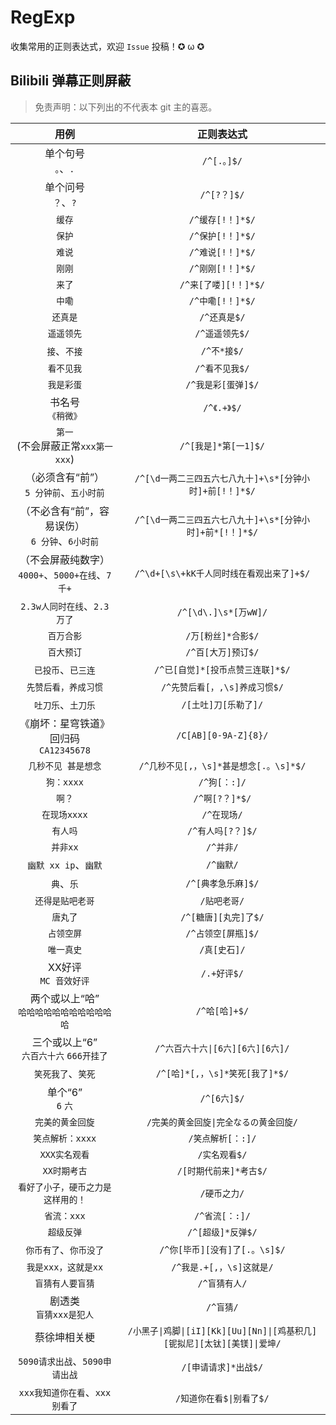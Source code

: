 # RegExp

收集常用的正则表达式，欢迎 `Issue` 投稿！✪ ω ✪

## Bilibili 弹幕正则屏蔽

> 免责声明：以下列出的不代表本 git 主的喜恶。  

|  用例  | 正则表达式 |
| :-----: | :-----: |
| 单个句号<br>`。`、`.` | `/^[.。]$/` |
| 单个问号<br>`？`、`?` | `/^[?？]$/` |
| `缓存` | `/^缓存[!！]*$/` |
| `保护` | `/^保护[!！]*$/` |
| `难说` | `/^难说[!！]*$/` |
| `刚刚` | `/^刚刚[!！]*$/` |
| `来了` | `/^来[了喽][!！]*$/` |
| `中嘞` | `/^中嘞[!！]*$/` |
| `还真是` | `/^还真是$/` |
| `遥遥领先` | `/^遥遥领先$/` |
| `接`、`不接` | `/^不*接$/` |
| `看不见我` | `/^看不见我$/` |
| `我是彩蛋` | `/^我是彩[蛋弹]$/` |
| 书名号<br>`《稍微》` | `/^《.+》$/` |
| `第一`<br>(不会屏蔽正常`xxx第一xxx`) | `/^[我是]*第[一1]$/` |
| （必须含有“前”）<br>`5 分钟前`、`五小时前` | `/^[\d一两二三四五六七八九十]+\s*[分钟小时]+前[!！]*$/` |
| （不必含有“前”，容易误伤）<br>`6 分钟`、`6小时前` | `/^[\d一两二三四五六七八九十]+\s*[分钟小时]+前*[!！]*$/` |
| （不会屏蔽纯数字）<br>`4000+`、`5000+在线`、`7千+` | `/^\d+[\s\+kK千人同时线在看观出来了]+$/` |
| `2.3w人同时在线`、`2.3 万了` | `/^[\d\.]\s*[万wW]/` |
| `百万合影` | `/万[粉丝]*合影$/` |
| `百大预订` | `/^百[大万]预订$/` |
| `已投币`、`已三连` | `/^已[自觉]*[投币点赞三连联]*$/` |
| `先赞后看，养成习惯` | `/^先赞后看[，,\s]养成习惯$/` |
| `吐刀乐`、`土刀乐` | `/[土吐]刀[乐勒了]/` |
| 《崩坏：星穹铁道》回归码<br>`CA12345678` | `/C[AB][0-9A-Z]{8}/` |
| `几秒不见 甚是想念` | `/^几秒不见[,，\s]*甚是想念[.。\s]*$/` |
| `狗：xxxx` | `/^狗[：:]/` |
| `啊？` | `/^啊[?？]*$/` |
| `在现场xxxx` | `/^在现场/` |
| `有人吗` | `/^有人吗[?？]$/` |
| `并非xx` | `/^并非/` |
| `幽默 xx ip`、`幽默` | `/^幽默/` |
| `典`、`乐` | `/^[典孝急乐麻]$/` |
| `还得是贴吧老哥` | `/贴吧老哥/` |
| `唐丸了` | `/^[糖唐][丸完]了$/` |
| `占领空屏` | `/^占领空[屏瓶]$/` |
| `唯一真史` | `/真[史石]/` |
| XX好评<br>`MC 音效好评` | `/.+好评$/` |
| 两个或以上“哈”<br>`哈哈哈哈哈哈哈哈哈哈哈哈` | `/^哈[哈]+$/` |
| 三个或以上“6”<br>`六百六十六` `666开挂了` | `/^六百六十六\|[6六][6六][6六]/` |
| `笑死我了`、`笑死` | `/^[哈]*[,，\s]*笑死[我了]*$/` |
| 单个“6”<br>`6` `六` | `/^[6六]$/` |
| `完美的黄金回旋` | `/完美的黄金回旋\|完全なるの黄金回旋/` |
| `笑点解析：xxxx` | `/笑点解析[：:]/` |
| `XXX实名观看` | `/实名观看$/` |
| `XX时期考古` | `/[时期代前来]*考古$/` |
| `看好了小子，硬币之力是这样用的！` | `/硬币之力/` |
| `省流：xxx` | `/^省流[：:]/` |
| `超级反弹` | `/^[超级]*反弹$/` |
| `你币有了`、`你币没了` | `/^你[毕币][没有]了[.。\s]$/` |
| `我是xxx，这就是xx` | `/^我是.+[,，\s]这就是/` |
| `盲猜有人要盲猜` | `/^盲猜有人/` |
| 剧透类<br>`盲猜xxx是犯人` | `/^盲猜/` |
| 蔡徐坤相关梗 | `/小黑子\|鸡脚\|[iI][Kk][Uu][Nn]\|[鸡基积几][铌拟尼][太钛][美镁]\|爱坤/` |
| `5090请求出战`、`5090申请出战` | `/[申请请求]*出战$/` |
| `xxx我知道你在看`、`xxx别看了` | `/知道你在看$\|别看了$/` |